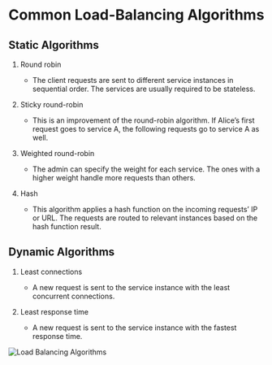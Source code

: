 # Common Load-Balancing Algorithms

## Static Algorithms

1. Round robin

   - The client requests are sent to different service instances in sequential order. The services are usually required to be stateless.

2. Sticky round-robin

   - This is an improvement of the round-robin algorithm. If Alice’s first request goes to service A, the following requests go to service A as well.

3. Weighted round-robin

   - The admin can specify the weight for each service. The ones with a higher weight handle more requests than others.

4. Hash

   - This algorithm applies a hash function on the incoming requests’ IP or URL. The requests are routed to relevant instances based on the hash function result.

## Dynamic Algorithms

1. Least connections

   - A new request is sent to the service instance with the least concurrent connections.

2. Least response time

   - A new request is sent to the service instance with the fastest response time.

![Load Balancing Algorithms](https://pbs.twimg.com/media/F2bG23jbkAAzbMG?format=jpg&name=4096x4096)
